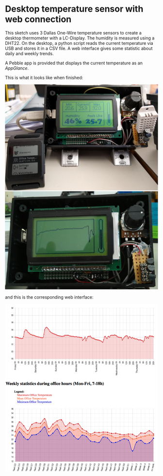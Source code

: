 # Desktop temperature sensor with web connection

This sketch uses 3 Dallas One-Wire temperature sensors to create a desktop
thermometer with a LC-Display. The humidity is measured using a DHT22. On the
desktop, a python script reads the current temperature via USB and stores it in
a CSV file. A web interface gives some statistic about daily and weekly trends.

A Pebble app is provided that displays the current temperature as an *AppGlance*.

This is what it looks like when finished:

<img src="https://github.com/reini1305/arduino_temperature/raw/master/arduinopebble.jpg"></img>
<img src="https://github.com/reini1305/arduino_temperature/raw/master/lcd2.jpg"></img>

and this is the corresponding web interface:

<img src="https://github.com/reini1305/arduino_temperature/raw/master/web.png"></img>
